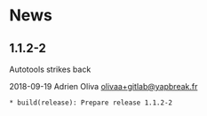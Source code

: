# News


## 1.1.2-2

Autotools strikes back

2018-09-19	Adrien Oliva <olivaa+gitlab@yapbreak.fr>

	* build(release): Prepare release 1.1.2-2

